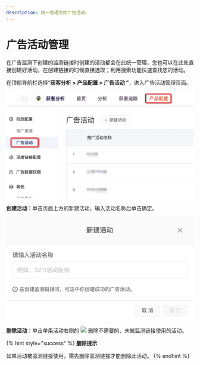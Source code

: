 ```yaml
---
description: 统一管理您的广告活动。
---
```


# 广告活动管理

在广告监测下创建的监测链接时创建的活动都会在此统一管理，您也可以在此处直接创建好活动，在创建链接的时候直接选取；利用搜索功能快速查找您的活动。

在顶部导航栏选择“**获客分析 &gt; 产品配置 &gt; 广告活动 ”**，进入广告活动管理页面。

![](../../../.gitbook/assets/guang-gao-huo-dong-guan-li.png)

**创建活动**：单击页面上方的新建活动，输入活动名称后单击确定。

![](../../../.gitbook/assets/xin-jian-guang-gao-huo-dong.png)

**删除活动**：单击单条活动右侧的 ![](https://github.com/growingio/growingio-docs-v3/tree/d520f4a494f6c0635c83422f55c665597e79ee96/.gitbook/assets/1.png) 删除不需要的、未被监测链接使用的活动。

{% hint style="success" %}
**删除提示**

如果活动被监测链接使用，需先删除监测链接才能删除此活动。
{% endhint %}

